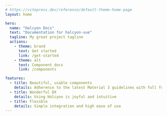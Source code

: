 ```yaml
---
# https://vitepress.dev/reference/default-theme-home-page
layout: home

hero:
  name: "Halcyon Docs"
  text: "Documentation for halcyon-vue"
  tagline: My great project tagline
  actions:
    - theme: brand
      text: Get started
      link: /get-started
    - theme: alt
      text: Component docs
      link: /components

features:
  - title: Beautiful, usable components
    details: Adherence to the latest Material 3 guidelines with full functionality
  - title: Wonderful DX
    details: Using Halcyon is joyful and intuitive
  - title: Flexible
    details: Simple integration and high ease of use
---
```


